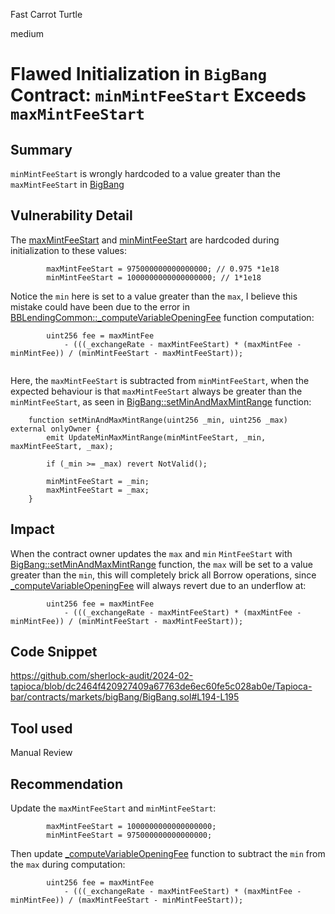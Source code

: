 Fast Carrot Turtle

medium

# Flawed Initialization in `BigBang` Contract: `minMintFeeStart` Exceeds `maxMintFeeStart`

## Summary
`minMintFeeStart` is wrongly hardcoded to a value greater than the `maxMintFeeStart` in [BigBang](https://github.com/sherlock-audit/2024-02-tapioca/blob/dc2464f420927409a67763de6ec60fe5c028ab0e/Tapioca-bar/contracts/markets/bigBang/BigBang.sol#L194-L195)
## Vulnerability Detail
The [maxMintFeeStart](https://github.com/sherlock-audit/2024-02-tapioca/blob/dc2464f420927409a67763de6ec60fe5c028ab0e/Tapioca-bar/contracts/markets/bigBang/BigBang.sol#L194)  and [minMintFeeStart](https://github.com/sherlock-audit/2024-02-tapioca/blob/dc2464f420927409a67763de6ec60fe5c028ab0e/Tapioca-bar/contracts/markets/bigBang/BigBang.sol#L195) are hardcoded during initialization to these values:
```solidity
        maxMintFeeStart = 975000000000000000; // 0.975 *1e18
        minMintFeeStart = 1000000000000000000; // 1*1e18
```
Notice the `min` here is set to a value greater than the `max`, I believe this mistake could have been due to the error in [BBLendingCommon::_computeVariableOpeningFee](https://github.com/sherlock-audit/2024-02-tapioca/blob/dc2464f420927409a67763de6ec60fe5c028ab0e/Tapioca-bar/contracts/markets/bigBang/BBLendingCommon.sol#L94-L96) function computation:
```solidity
        uint256 fee = maxMintFee
            - (((_exchangeRate - maxMintFeeStart) * (maxMintFee - minMintFee)) / (minMintFeeStart - maxMintFeeStart));


```
Here, the `maxMintFeeStart` is subtracted from `minMintFeeStart`, when the expected behaviour is that `maxMintFeeStart` always be greater than the `minMintFeeStart`, as seen in [BigBang::setMinAndMaxMintRange](https://github.com/sherlock-audit/2024-02-tapioca/blob/dc2464f420927409a67763de6ec60fe5c028ab0e/Tapioca-bar/contracts/markets/bigBang/BigBang.sol#L270-L277) function:
```solidity
    function setMinAndMaxMintRange(uint256 _min, uint256 _max) external onlyOwner {
        emit UpdateMinMaxMintRange(minMintFeeStart, _min, maxMintFeeStart, _max);

        if (_min >= _max) revert NotValid();

        minMintFeeStart = _min;
        maxMintFeeStart = _max;
    }
```

## Impact
When the contract owner updates the `max` and `min` `MintFeeStart` with [BigBang::setMinAndMaxMintRange](https://github.com/sherlock-audit/2024-02-tapioca/blob/dc2464f420927409a67763de6ec60fe5c028ab0e/Tapioca-bar/contracts/markets/bigBang/BigBang.sol#L270-L277) function, the `max` will be set to a value greater than the `min`, this will completely brick all Borrow operations, since [_computeVariableOpeningFee](https://github.com/sherlock-audit/2024-02-tapioca/blob/dc2464f420927409a67763de6ec60fe5c028ab0e/Tapioca-bar/contracts/markets/bigBang/BBLendingCommon.sol#L80-L104) will always revert due to an underflow at:

```solidity
        uint256 fee = maxMintFee
            - (((_exchangeRate - maxMintFeeStart) * (maxMintFee - minMintFee)) / (minMintFeeStart - maxMintFeeStart));

```

## Code Snippet
https://github.com/sherlock-audit/2024-02-tapioca/blob/dc2464f420927409a67763de6ec60fe5c028ab0e/Tapioca-bar/contracts/markets/bigBang/BigBang.sol#L194-L195
## Tool used

Manual Review

## Recommendation
Update the `maxMintFeeStart`  and `minMintFeeStart`:
```solidity
        maxMintFeeStart = 1000000000000000000;
        minMintFeeStart = 975000000000000000; 
```
Then update [_computeVariableOpeningFee](https://github.com/sherlock-audit/2024-02-tapioca/blob/dc2464f420927409a67763de6ec60fe5c028ab0e/Tapioca-bar/contracts/markets/bigBang/BBLendingCommon.sol#L80-L104) function to subtract the `min` from the `max` during computation:
```solidity
        uint256 fee = maxMintFee
            - (((_exchangeRate - maxMintFeeStart) * (maxMintFee - minMintFee)) / (maxMintFeeStart - minMintFeeStart));

```
